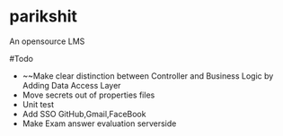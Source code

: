 # parikshit
An opensource LMS 

#Todo
* ~~Make clear distinction between Controller and Business Logic by Adding Data Access Layer
* Move secrets out of properties files
* Unit test
* Add SSO GitHub,Gmail,FaceBook
* Make Exam answer evaluation serverside
